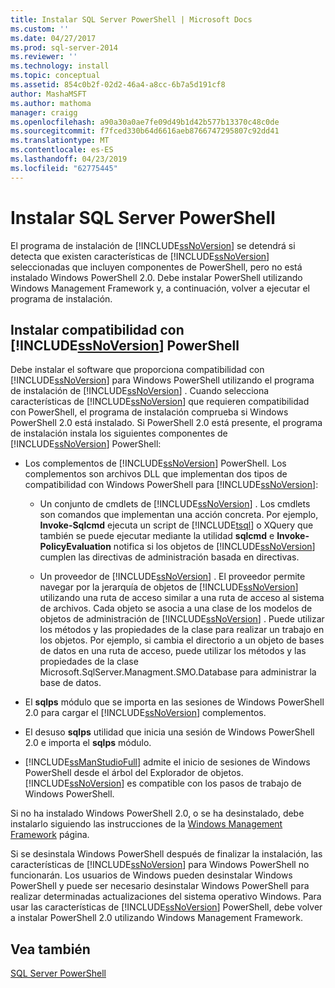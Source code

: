 ```yaml
---
title: Instalar SQL Server PowerShell | Microsoft Docs
ms.custom: ''
ms.date: 04/27/2017
ms.prod: sql-server-2014
ms.reviewer: ''
ms.technology: install
ms.topic: conceptual
ms.assetid: 854c0b2f-02d2-46a4-a8cc-6b7a5d191cf8
author: MashaMSFT
ms.author: mathoma
manager: craigg
ms.openlocfilehash: a90a30a0ae7fe09d49b1d42b577b13370c48c0de
ms.sourcegitcommit: f7fced330b64d6616aeb8766747295807c92dd41
ms.translationtype: MT
ms.contentlocale: es-ES
ms.lasthandoff: 04/23/2019
ms.locfileid: "62775445"
---
```

# <a name="install-sql-server-powershell"></a>Instalar SQL Server PowerShell
  El programa de instalación de [!INCLUDE[ssNoVersion](../../includes/ssnoversion-md.md)] se detendrá si detecta que existen características de [!INCLUDE[ssNoVersion](../../includes/ssnoversion-md.md)] seleccionadas que incluyen componentes de PowerShell, pero no está instalado Windows PowerShell 2.0. Debe instalar PowerShell utilizando Windows Management Framework y, a continuación, volver a ejecutar el programa de instalación.  
  
## <a name="installing-includessnoversionincludesssnoversion-mdmd-powershell-support"></a>Instalar compatibilidad con [!INCLUDE[ssNoVersion](../../includes/ssnoversion-md.md)] PowerShell  
 Debe instalar el software que proporciona compatibilidad con [!INCLUDE[ssNoVersion](../../includes/ssnoversion-md.md)] para Windows PowerShell utilizando el programa de instalación de [!INCLUDE[ssNoVersion](../../includes/ssnoversion-md.md)] . Cuando selecciona características de [!INCLUDE[ssNoVersion](../../includes/ssnoversion-md.md)] que requieren compatibilidad con PowerShell, el programa de instalación comprueba si Windows PowerShell 2.0 está instalado. Si PowerShell 2.0 está presente, el programa de instalación instala los siguientes componentes de [!INCLUDE[ssNoVersion](../../includes/ssnoversion-md.md)] PowerShell:  
  
-   Los complementos de [!INCLUDE[ssNoVersion](../../includes/ssnoversion-md.md)] PowerShell. Los complementos son archivos DLL que implementan dos tipos de compatibilidad con Windows PowerShell para [!INCLUDE[ssNoVersion](../../includes/ssnoversion-md.md)]:  
  
    -   Un conjunto de cmdlets de [!INCLUDE[ssNoVersion](../../includes/ssnoversion-md.md)] . Los cmdlets son comandos que implementan una acción concreta. Por ejemplo, **Invoke-Sqlcmd** ejecuta un script de [!INCLUDE[tsql](../../includes/tsql-md.md)] o XQuery que también se puede ejecutar mediante la utilidad **sqlcmd** e **Invoke-PolicyEvaluation** notifica si los objetos de [!INCLUDE[ssNoVersion](../../includes/ssnoversion-md.md)] cumplen las directivas de administración basada en directivas.  
  
    -   Un proveedor de [!INCLUDE[ssNoVersion](../../includes/ssnoversion-md.md)] . El proveedor permite navegar por la jerarquía de objetos de [!INCLUDE[ssNoVersion](../../includes/ssnoversion-md.md)] utilizando una ruta de acceso similar a una ruta de acceso al sistema de archivos. Cada objeto se asocia a una clase de los modelos de objetos de administración de [!INCLUDE[ssNoVersion](../../includes/ssnoversion-md.md)] . Puede utilizar los métodos y las propiedades de la clase para realizar un trabajo en los objetos. Por ejemplo, si cambia el directorio a un objeto de bases de datos en una ruta de acceso, puede utilizar los métodos y las propiedades de la clase Microsoft.SqlServer.Managment.SMO.Database para administrar la base de datos.  
  
-   El **sqlps** módulo que se importa en las sesiones de Windows PowerShell 2.0 para cargar el [!INCLUDE[ssNoVersion](../../includes/ssnoversion-md.md)] complementos.  
  
-   El desuso **sqlps** utilidad que inicia una sesión de Windows PowerShell 2.0 e importa el **sqlps** módulo.  
  
-   [!INCLUDE[ssManStudioFull](../../includes/ssmanstudiofull-md.md)] admite el inicio de sesiones de Windows PowerShell desde el árbol del Explorador de objetos. [!INCLUDE[ssNoVersion](../../includes/ssnoversion-md.md)] es compatible con los pasos de trabajo de Windows PowerShell.  
  
 Si no ha instalado Windows PowerShell 2.0, o se ha desinstalado, debe instalarlo siguiendo las instrucciones de la [Windows Management Framework](https://go.microsoft.com/fwlink/?LinkId=186214) página.  
  
 Si se desinstala Windows PowerShell después de finalizar la instalación, las características de [!INCLUDE[ssNoVersion](../../includes/ssnoversion-md.md)] para Windows PowerShell no funcionarán. Los usuarios de Windows pueden desinstalar Windows PowerShell y puede ser necesario desinstalar Windows PowerShell para realizar determinadas actualizaciones del sistema operativo Windows. Para usar las características de [!INCLUDE[ssNoVersion](../../includes/ssnoversion-md.md)] PowerShell, debe volver a instalar PowerShell 2.0 utilizando Windows Management Framework.  
  
## <a name="see-also"></a>Vea también  
 [SQL Server PowerShell](../../powershell/sql-server-powershell.md)  
  
  
